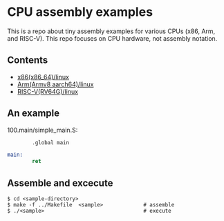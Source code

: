 
CPU assembly examples
=====================

This is a repo about tiny assembly examples for various CPUs (x86, Arm, and RISC-V).
This repo focuses on CPU hardware, not assembly notation.


## Contents

* [x86(x86_64)/linux](x86/linux)
* [Arm(Armv8 aarch64)/linux](arm/linux)
* [RISC-V(RV64G)/linux](riscv/linux)


## An example

100.main/simple_main.S:

```asm
        .global main

main:
        ret
```


## Assemble and excecute

```
$ cd <sample-directory>
$ make -f ../Makefile  <sample>             # assemble
$ ./<sample>                                # execute
```
